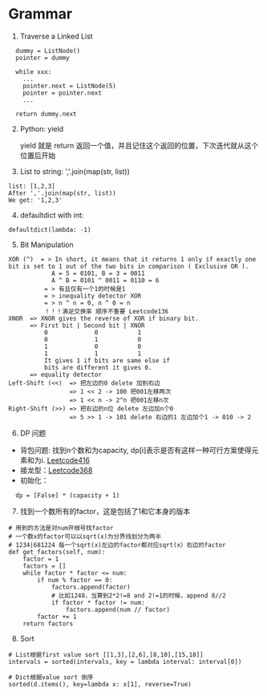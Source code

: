# Grammar

1. Traverse a Linked List
```
  dummy = ListNode()
  pointer = dummy
  
  while xxx:
    ...
    pointer.next = ListNode(5)
    pointer = pointer.next
    ...
  
  return dummy.next
```

2. Python: yield
   
   yield 就是 return 返回一个值，并且记住这个返回的位置，下次迭代就从这个位置后开始
   
   
3. List to string: ','.join(map(str, list))
```
list: [1,2,3]
After ','.join(map(str, list))
We get: '1,2,3'
```

4. defaultdict with int: 
```
defaultdict(lambda: -1)
```

5. Bit Manipulation
```
XOR (^)  = > In short, it means that it returns 1 only if exactly one bit is set to 1 out of the two bits in comparison ( Exclusive OR ).
            A = 5 = 0101, B = 3 = 0011
            A ^ B = 0101 ^ 0011 = 0110 = 6
          = > 有且仅有一个1的时候是1
          = > inequality detector XOR 
          = > n ^ n = 0, n ^ 0 = n
          ！！！满足交换率 顺序不重要 Leetcode136
XNOR  => XNOR gives the reverse of XOR if binary bit. 
      => First bit | Second bit | XNOR  
          0             0           1
          0             1           0
          1             0           0
          1             1           1
          It gives 1 if bits are same else if  
          bits are different it gives 0.
      => equality detector
Left-Shift (<<)  => 把左边的0 delete 加到右边
                 => 1 << 2 -> 100 把001左移两次
                 => 1 << n -> 2^n 把001左移n次
Right-Shift (>>) => 把右边的n位 delete 左边加n个0
                 => 5 >> 1 -> 101 delete 右边的1 左边加个1 -> 010 -> 2
```

6. DP 问题
  * 背包问题: 找到n个数和为capacity, dp[i]表示是否有这样一种可行方案使得元素和为i. [Leetcode416](https://leetcode.com/problems/partition-equal-subset-sum/)
  * 接龙型：[Leetcode368](https://leetcode.com/problems/largest-divisible-subset/)
  * 初始化：
```
  dp = [False] * (capacity + 1)

```

7. 找到一个数所有的factor，这是包括了1和它本身的版本
```
# 用到的方法是对num开根号找factor
# 一个数x的factor可以以sqrt(x)为分界线划分为两半
# 1234|681224 每一个sqrt(x)左边的factor都对应sqrt(x）右边的factor
def get_factors(self, num):
    factor = 1
    factors = []
    while factor * factor <= num:
        if num % factor == 0:
            factors.append(factor)
            # 比如1248，当算到2*2!=8 and 2!=1的时候，append 8//2
            if factor * factor != num:
                factors.append(num // factor)
        factor += 1
    return factors
```

8. Sort
```
# List根据first value sort [[1,3],[2,6],[8,10],[15,18]]
intervals = sorted(intervals, key = lambda interval: interval[0])

# Dict根据value sort 倒序
sorted(d.items(), key=lambda x: x[1], reverse=True)
```

